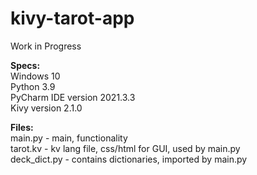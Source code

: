 # kivy-tarot-app

Work in Progress

<p>
<b>Specs:</b><br>
Windows 10<br>
Python 3.9<br>
PyCharm IDE version 2021.3.3<br>
Kivy version 2.1.0<br>
</p>
  
<p>
<b>Files:</b><br>
main.py - main, functionality<br>
tarot.kv - kv lang file, css/html for GUI, used by main.py<br>
deck_dict.py - contains dictionaries, imported by main.py
</p>
